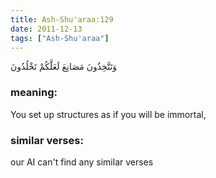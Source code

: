 ```yaml
---
title: Ash-Shu'araa:129
date: 2011-12-13
tags: ["Ash-Shu'araa"]
---
```

وَتَتَّخِذُونَ مَصَانِعَ لَعَلَّكُمْ تَخْلُدُونَ
### meaning: 
You set up structures as if you will be immortal,
### similar verses: 

our AI can't find any similar verses




